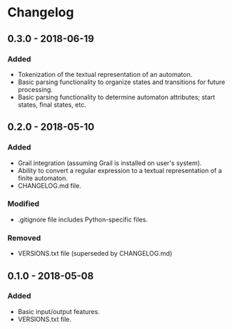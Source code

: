 # Changelog

## 0.3.0 - 2018-06-19
### Added
- Tokenization of the textual representation of an automaton.
- Basic parsing functionality to organize states and transitions for future processing.
- Basic parsing functionality to determine automaton attributes; start states, final states, etc.

## 0.2.0 - 2018-05-10
### Added
- Grail integration (assuming Grail is installed on user's system).
- Ability to convert a regular expression to a textual representation of a finite automaton.
- CHANGELOG.md file.

### Modified
- .gitignore file includes Python-specific files.

### Removed
- VERSIONS.txt file (superseded by CHANGELOG.md)

## 0.1.0 - 2018-05-08
### Added
- Basic input/output features.
- VERSIONS.txt file.
